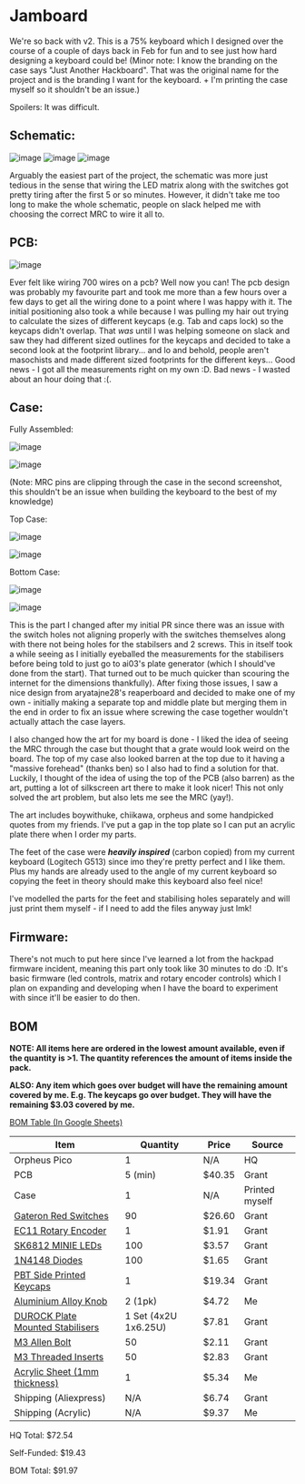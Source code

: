 # Jamboard

We're so back with v2.
This is a 75% keyboard which I designed over the course of a couple of days back in Feb for fun and to see just how hard designing a keyboard could be!
(Minor note: I know the branding on the case says "Just Another Hackboard". That was the original name for the project and is the branding I want for the keyboard. + I'm printing the case myself so it shouldn't be an issue.)

Spoilers: It was difficult.

## Schematic:
![image](https://github.com/user-attachments/assets/e7a38927-3d77-436f-b328-701bc1124f09)
![image](https://github.com/user-attachments/assets/6f2aa29f-deaf-46ef-ac56-3ba0a11f4d1b)
![image](https://github.com/user-attachments/assets/6607ca3a-f9d2-424d-bef2-c37913acca1f)

Arguably the easiest part of the project, the schematic was more just tedious in the sense that wiring the LED matrix along with the switches got pretty tiring after the first 5 or so minutes.
However, it didn't take me too long to make the whole schematic, people on slack helped me with choosing the correct MRC to wire it all to.

## PCB:

![image](https://github.com/user-attachments/assets/79c1f397-91e0-4369-9c15-ad88463334f2)

Ever felt like wiring 700 wires on a pcb? Well now you can!
The pcb design was probably my favourite part and took me more than a few hours over a few days to get all the wiring done to a point where I was happy with it.
The initial positioning also took a while because I was pulling my hair out trying to calculate the sizes of different keycaps (e.g. Tab and caps lock) so the keycaps didn't overlap.
That *was* until I was helping someone on slack and saw they had different sized outlines for the keycaps and decided to take a second look at the footprint library... and lo and behold, people aren't masochists and made different sized footprints for the different keys...
Good news - I got all the measurements right on my own :D.
Bad news - I wasted about an hour doing that :(.

## Case:

Fully Assembled:

![image](https://github.com/user-attachments/assets/4ea43f57-9278-49d4-b2c0-d80f60a2ee00)

![image](https://github.com/user-attachments/assets/c912326d-1a4c-4c4a-937b-f37688a0bf6c)

(Note: MRC pins are clipping through the case in the second screenshot, this shouldn't be an issue when building the keyboard to the best of my knowledge)

Top Case:

![image](https://github.com/user-attachments/assets/c15ccecc-b048-4b0d-b3d6-72bb347be2b7)

![image](https://github.com/user-attachments/assets/7147ca92-0de1-4036-9acf-cbc7e33c0398)

Bottom Case:

![image](https://github.com/user-attachments/assets/411e294e-dc8e-4765-ad6c-d305704a2e55)

![image](https://github.com/user-attachments/assets/40052b47-057d-46b4-a31c-3b82b084adfb)

This is the part I changed after my initial PR since there was an issue with the switch holes not aligning properly with the switches themselves along with there not being holes for the stabilsers and 2 screws. This in itself took a while seeing as I initially eyeballed the measurements for the stabilisers before being told to just go to ai03's plate generator (which I should've done from the start). That turned out to be much quicker than scouring the internet for the dimensions thankfully).
After fixing those issues, I saw a nice design from aryatajne28's reaperboard and decided to make one of my own - initially making a separate top and middle plate but merging them in the end in order to fix an issue where screwing the case together wouldn't actually attach the case layers.

I also changed how the art for my board is done - I liked the idea of seeing the MRC through the case but thought that a grate would look weird on the board. The top of my case also looked barren at the top due to it having a "massive forehead" (thanks ben) so I also had to find a solution for that. Luckily, I thought of the idea of using the top of the PCB (also barren) as the art, putting a lot of silkscreen art there to make it look nicer! This not only solved the art problem, but also lets me see the MRC (yay!).

The art includes boywithuke, chiikawa, orpheus and some handpicked quotes from my friends. I've put a gap in the top plate so I can put an acrylic plate there when I order my parts.

The feet of the case were ***heavily inspired*** (carbon copied) from my current keyboard (Logitech G513) since imo they're pretty perfect and I like them. Plus my hands are already used to the angle of my current keyboard so copying the feet in theory should make this keyboard also feel nice!

I've modelled the parts for the feet and stabilising holes separately and will just print them myself - if I need to add the files anyway just lmk!

## Firmware:

There's not much to put here since I've learned a lot from the hackpad firmware incident, meaning this part only took like 30 minutes to do :D.
It's basic firmware (led controls, matrix and rotary encoder controls) which I plan on expanding and developing when I have the board to experiment with since it'll be easier to do then.

## BOM

**NOTE: All items here are ordered in the lowest amount available, even if the quantity is >1. The quantity references the amount of items inside the pack.**

**ALSO: Any item which goes over budget will have the remaining amount covered by me. E.g. The keycaps go over budget. They will have the remaining $3.03 covered by me.**

[BOM Table (In Google Sheets)](https://docs.google.com/spreadsheets/d/10ayODNDgifRF8TIKmW62j9T8PxfnleCE7DduQY3qoK8/edit?gid=501465466#gid=501465466)

| Item | Quantity | Price | Source |
|------|----------|-------|-------|
| Orpheus Pico | 1 | N/A | HQ |
| PCB | 5 (min) | $40.35 | Grant |
| Case | 1 | N/A | Printed myself |
| [Gateron Red Switches](https://www.aliexpress.com/item/1005005550328893.html) | 90 | $26.60 | Grant |
| [EC11 Rotary Encoder](https://www.aliexpress.com/item/1005005983159472.html) | 1 | $1.91 | Grant |
| [SK6812 MINIE LEDs](https://www.aliexpress.com/item/1005007863635868.html) | 100 | $3.57 | Grant |
| [1N4148 Diodes](https://www.aliexpress.com/item/4000142272546.html) | 100 | $1.65 | Grant |
| [PBT Side Printed Keycaps](https://www.aliexpress.com/item/1005008769598276.html) | 1 | $19.34 | Grant |
| [Aluminium Alloy Knob](https://www.aliexpress.com/item/1005008054145777.html) | 2 (1pk) | $4.72 | Me |
| [DUROCK Plate Mounted Stabilisers](https://www.amazon.co.uk/Sarini-Stabilizers-Stabilizer-Replacement-Accessories/dp/B0D6VF4SQB/) | 1 Set (4x2U 1x6.25U) | $7.81 | Grant |
| [M3 Allen Bolt](https://www.aliexpress.com/item/32810872544.html) | 50 | $2.11 | Grant |
| [M3 Threaded Inserts](https://www.aliexpress.com/item/1005004535859664.html) | 50 | $2.83 | Grant |
| [Acrylic Sheet (1mm thickness)](https://www.simplyplastics.com/catalog/sheet/cast-acrylic-sheet/clear-cast-acrylic-sheet/c-24/c-83/p-203) | 1 | $5.34 | Me |
| Shipping (Aliexpress) | N/A | $6.74 | Grant |
| Shipping (Acrylic) | N/A | $9.37 | Me |

HQ Total: $72.54

Self-Funded: $19.43

BOM Total: $91.97
